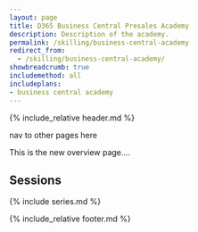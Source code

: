 ```yaml
---
layout: page
title: D365 Business Central Presales Academy
description: Description of the academy.
permalink: /skilling/business-central-academy
redirect_from:
  - /skilling/business-central-academy/
showbreadcrumb: true
includemethod: all
includeplans:
- business central academy
---
```


{% include_relative header.md %}

nav to other pages here

This is the new overview page....

## Sessions

{% include series.md %}

{% include_relative footer.md %}
